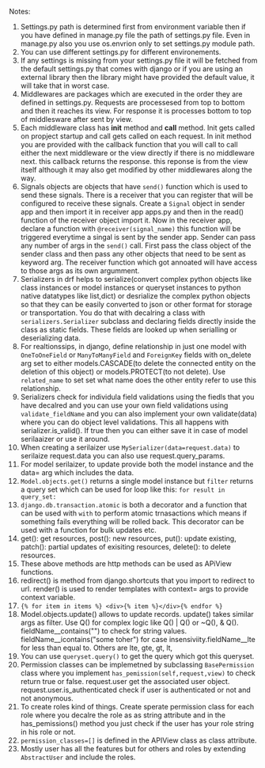 Notes:
1. Settings.py path is determined first from environment variable then if you have defined in manage.py file the path of settings.py file. Even in manage.py also you use os.envrion only to set settings.py module path.
2. You can use different settings.py for different environements.
3. If any settings is missing from your settings.py file it will be fetched from the default settings.py that comes with django or if you are using an external library then the library might have provided the default value, it will take that in worst case.
4. Middlewares are packages which are executed in the order they are defined in settings.py. Requests are processesed from top to bottom and then it reaches its view. For response it is processes bottom to top of middlesware after sent by view.
5. Each middleware class has __init__ method and __call__ method. Init gets called on propject startup and call gets called on each request. In init method you are provided with the callback function that you will call to call either the next middleware or the view directly if there is no middleware next. this callback returns the response. this reponse is from the view itself although it may also get modified by other middlewares along the way.
6. Signals objects are objects that have `send()` function which is used to send these signals. There is a receiver that you can register that will be configured to receive these signals. Create a `Signal` object in sender app and then import it in receiver app apps.py and then in the read() function of the receiver object import it. Now in the receiver app, declare a function with `@receiver(signal_name)` this function will be triggered everytime a singal is sent by the sender app. Sender can pass any number of args in the `send()` call. First pass the class object of the sender class and then pass any other objects that need to be sent as keyword arg. The receiver function which got annoated will have access to those args as its own argumment.
7. Serializers in drf helps to serialize(convert complex python objects like class instances or model instances or queryset instances to python native datatypes like list,dict) or desrialize the complex python objects so that they can be easily converted to json or other format for storage or transportation. You do that with decalring a class with `serializers.Serializer` subclass and declaring fields directly inside the class as static fields. These fields are looked up when serialling or deserializing data.
8. For realtionssips, in django, define relationship in just one model with `OneToOneField` or `ManyToManyField` and `ForeignKey` fields with on_delete arg set to either models.CASCADE(to delete the connected entity on the deletion of this object) or models.PROTECT(to not delete). Use `related_name` to set set what name does the other entity refer to use this relationship.
9. Serializers check for individula field validations using the fiedls that you have decalred and you can use your own field validations using `validate_fieldName` and you can also implement your own validate(data) where you can do object level validations. This all happens with serializer.is_valid(). If true then you can either save it in case of model serilaaizer or use it around.
10. When creating a serilaizer use `MySerializer(data=request.data)` to serilaize request.data you can also use request.query_params.
11. For model serilaizer, to update provide both the model instance and the data= arg which includes the data.
12. `Model.objects.get()` returns a single model instance but `filter` returns a query set which can be used for loop like this: `for result in query_set:`
13. `django.db.transaction.atomic` is both a decorator and a function that can be used with `with` to perform atomic trnasactions which means if something fails everything will be rolled back. This decorator can be used with a function for bulk updates etc.
14. get(): get resources, post(): new resources, put(): update existing, patch(): partial updates of exisiting resources, delete(): to delete resources.
15. These above methods are http methods can be used as APiView functions.
16. redirect() is method from django.shortcuts that you import to redirect to url. render() is used to render templates with context= args to provide context variable.
17. ```{% for item in items %} <div>{% item %}</div>{% endfor %}```
18.  Model.objects.update() allows to update records. update() takes similar args as filter. Use Q() for complex logic like Q() | Q() or ~Q(), & Q(). fieldName__contains("") to check for string values. fieldName__icontains("some toher") for case insensiviity.fieldName__lte for less than equal to. Others are lte, gte, gt, lt,
19.  You can use `queryset.query()` to get the query which got this queryset.
20.  Permission classes can be implemetned by subclassing `BasePermission` class where you implement `has_pemission(self,request,view)` to check return true or false. request.user get the associated user object. request.user.is_authenticated check if user is authenticated or not and not anonymous.
21.  To create roles kind of things. Create sperate permission class for each role where you decalre the role as as string attribute and in the has_pemissions() method you just check if the user has your role string in his role or not.
22. `permission_classes=[]` is defined in the APIView class as class attribute.
23. Mostly user has all the features but for others and roles by extending `AbstractUser` and include the roles. 
